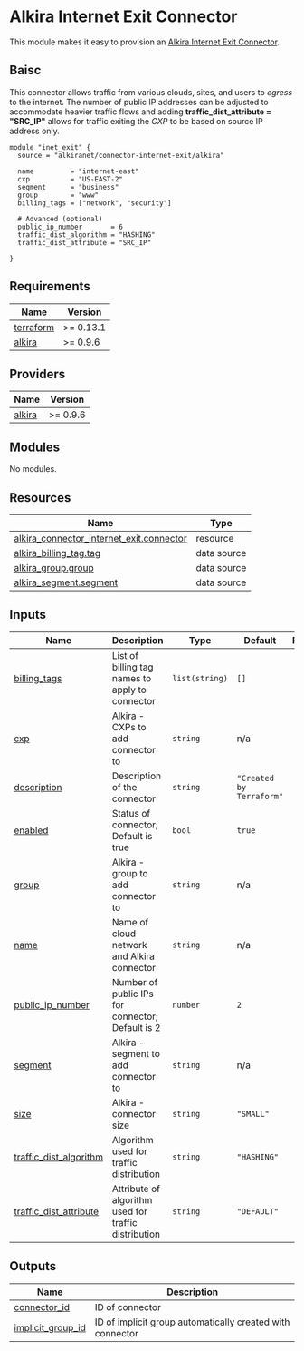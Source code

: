 # Alkira Internet Exit Connector
This module makes it easy to provision an [Alkira Internet Exit Connector](https://registry.terraform.io/providers/alkiranet/alkira/latest/docs/resources/connector_internet_exit).

## Baisc
This connector allows traffic from various clouds, sites, and users to _egress_ to the internet. The number of public IP addresses can be adjusted to accommodate heavier traffic flows and adding **traffic_dist_attribute = "SRC_IP"** allows for traffic exiting the _CXP_ to be based on source IP address only.

```hcl
module "inet_exit" {
  source = "alkiranet/connector-internet-exit/alkira"

  name         = "internet-east"
  cxp          = "US-EAST-2"
  segment      = "business"
  group        = "www"
  billing_tags = ["network", "security"]

  # Advanced (optional)
  public_ip_number       = 6
  traffic_dist_algorithm = "HASHING"
  traffic_dist_attribute = "SRC_IP"

}
```
<!-- BEGIN_TF_DOCS -->
## Requirements

| Name | Version |
|------|---------|
| <a name="requirement_terraform"></a> [terraform](#requirement\_terraform) | >= 0.13.1 |
| <a name="requirement_alkira"></a> [alkira](#requirement\_alkira) | >= 0.9.6 |

## Providers

| Name | Version |
|------|---------|
| <a name="provider_alkira"></a> [alkira](#provider\_alkira) | >= 0.9.6 |

## Modules

No modules.

## Resources

| Name | Type |
|------|------|
| [alkira_connector_internet_exit.connector](https://registry.terraform.io/providers/alkiranet/alkira/latest/docs/resources/connector_internet_exit) | resource |
| [alkira_billing_tag.tag](https://registry.terraform.io/providers/alkiranet/alkira/latest/docs/data-sources/billing_tag) | data source |
| [alkira_group.group](https://registry.terraform.io/providers/alkiranet/alkira/latest/docs/data-sources/group) | data source |
| [alkira_segment.segment](https://registry.terraform.io/providers/alkiranet/alkira/latest/docs/data-sources/segment) | data source |

## Inputs

| Name | Description | Type | Default | Required |
|------|-------------|------|---------|:--------:|
| <a name="input_billing_tags"></a> [billing\_tags](#input\_billing\_tags) | List of billing tag names to apply to connector | `list(string)` | `[]` | no |
| <a name="input_cxp"></a> [cxp](#input\_cxp) | Alkira - CXPs to add connector to | `string` | n/a | yes |
| <a name="input_description"></a> [description](#input\_description) | Description of the connector | `string` | `"Created by Terraform"` | no |
| <a name="input_enabled"></a> [enabled](#input\_enabled) | Status of connector; Default is true | `bool` | `true` | no |
| <a name="input_group"></a> [group](#input\_group) | Alkira - group to add connector to | `string` | n/a | yes |
| <a name="input_name"></a> [name](#input\_name) | Name of cloud network and Alkira connector | `string` | n/a | yes |
| <a name="input_public_ip_number"></a> [public\_ip\_number](#input\_public\_ip\_number) | Number of public IPs for connector; Default is 2 | `number` | `2` | no |
| <a name="input_segment"></a> [segment](#input\_segment) | Alkira - segment to add connector to | `string` | n/a | yes |
| <a name="input_size"></a> [size](#input\_size) | Alkira - connector size | `string` | `"SMALL"` | no |
| <a name="input_traffic_dist_algorithm"></a> [traffic\_dist\_algorithm](#input\_traffic\_dist\_algorithm) | Algorithm used for traffic distribution | `string` | `"HASHING"` | no |
| <a name="input_traffic_dist_attribute"></a> [traffic\_dist\_attribute](#input\_traffic\_dist\_attribute) | Attribute of algorithm used for traffic distribution | `string` | `"DEFAULT"` | no |

## Outputs

| Name | Description |
|------|-------------|
| <a name="output_connector_id"></a> [connector\_id](#output\_connector\_id) | ID of connector |
| <a name="output_implicit_group_id"></a> [implicit\_group\_id](#output\_implicit\_group\_id) | ID of implicit group automatically created with connector |
<!-- END_TF_DOCS -->